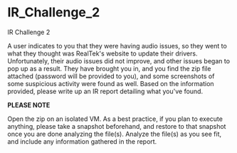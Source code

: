 # IR_Challenge_2
IR Challenge 2

A user indicates to you that they were having audio issues, so they went to what they thought was RealTek's website to update their drivers. Unfortunately, their audio issues did not improve, and other issues began to pop up as a result. They have brought you in, and you find the zip file attached (password will be provided to you), and some screenshots of some suspicious activity were found as well. Based on the information provided, please write up an IR report detailing what you've found.

**PLEASE NOTE**


Open the zip on an isolated VM. 
As a best practice, if you plan to execute anything, please take a snapshot beforehand, and restore to that snapshot once you are done analyzing the file(s).
Analyze the file(s) as you see fit, and include any information gathered in the report. 

